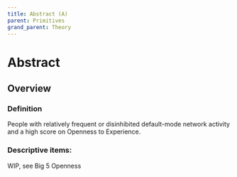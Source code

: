 ```yaml
---
title: Abstract (A)
parent: Primitives
grand_parent: Theory
---
```


# Abstract

## Overview

### Definition

People with relatively frequent or disinhibited default-mode network activity and a high score on Openness to Experience.

### Descriptive items:
WIP, see Big 5 Openness
